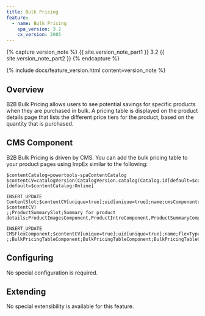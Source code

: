 ```yaml
---
title: Bulk Pricing
feature:
  - name: Bulk Pricing
    spa_version: 3.2
    cx_version: 2005
---
```


{% capture version_note %}
{{ site.version_note_part1 }} 3.2 {{ site.version_note_part2 }}
{% endcapture %}

{% include docs/feature_version.html content=version_note %}

## Overview

B2B Bulk Pricing allows users to see potential savings for specific products when they are purchased in bulk. A pricing table is displayed on the product details page that lists the different price tiers for the product, based on the quantity that is purchased.

## CMS Component

B2B Bulk Pricing is driven by CMS. You can add the bulk pricing table to your product pages using ImpEx similar to the following:

```text
$contentCatalog=powertools-spaContentCatalog
$contentCV=catalogVersion(CatalogVersion.catalog(Catalog.id[default=$contentCatalog]),CatalogVersion.version[default=Online])[default=$contentCatalog:Online]

INSERT_UPDATE ContentSlot;$contentCV[unique=true];uid[unique=true];name;cmsComponents(uid, $contentCV)
;;ProductSummarySlot;Summary for product details;ProductImagesComponent,ProductIntroComponent,ProductSummaryComponent,VariantSelector,BulkPricingTableComponent,AddToCart,ConfigureProductComponent

INSERT_UPDATE CMSFlexComponent;$contentCV[unique=true];uid[unique=true];name;flexType
;;BulkPricingTableComponent;BulkPricingTableComponent;BulkPricingTableComponent
```

## Configuring

No special configuration is required.

## Extending

No special extensibility is available for this feature.
